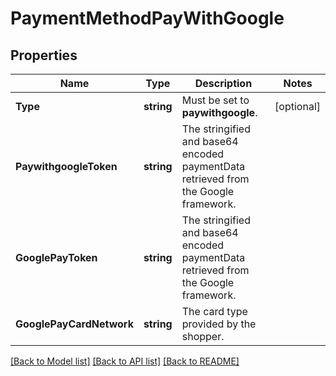 # PaymentMethodPayWithGoogle

## Properties

Name | Type | Description | Notes
------------ | ------------- | ------------- | -------------
**Type** | **string** | Must be set to **paywithgoogle**. | [optional] 
**PaywithgoogleToken** | **string** | The stringified and base64 encoded paymentData retrieved from the Google framework. | 
**GooglePayToken** | **string** | The stringified and base64 encoded paymentData retrieved from the Google framework. | 
**GooglePayCardNetwork** | **string** | The card type provided by the shopper. | 

[[Back to Model list]](../README.md#documentation-for-models) [[Back to API list]](../README.md#documentation-for-api-endpoints) [[Back to README]](../README.md)


